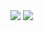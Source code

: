 
<img src="https://lh3.googleusercontent.com/E3wLd0y_nYrf-q37_yi8rA28291gytjKfHKOMnR-k32tyC35KNYzn1Eb48jU2E6iDoQcr5MnpadcOIQfUZQbsOFco0PErWk3UNdBg7zYAxWdbkEhw_lWs-lr5KHAmjsoM2vAhQVf2CMsnA1Gijg0Mw4F2onMcpEn3Oh8PICJJhUSCeRuFfzWELDvq-pEpD6FLBJjObLSNWSnZ80kQrFKPF0mSv9oafyBNUZRQF78UBqLvfd0A86oNwYv8hkItVEVtP5Y8II-W3UCGnCqFQwaCgOOszcgDxPmcJ_PpjzpaEJeOmFfG0b35RKWX_jC0oTzyWpd5TKsQY5kxcJAiMYcrqPc4CTldh_PpJwHvjIM581sZ7UCQlqCSb8Mqs72QbhH39jZr4lr_DmpfQO-85QgXLHYdE01uHf9L3IU_B7w43RZO1rww2df58aa4bZwzcU9WxOmdp5n-2kKyXGbYTOglJbcwtCwfO7cotF1eDLnbMLsgR2KzJWH0Fd5SFBKYdGK8pwObya92BAficw8J_hJHEDN2fDlo_MDv2P36vEx_o8k_u-bRdec6pa1spe_JjNav0mHbPaNPwfG5EkCigF5ZBWn4Yki_TmqC9aFNCI-wUD3i-C8DOML=w1198-h771-no"/>

<img src="https://lh3.googleusercontent.com/kDloIOInEjtcmI_S3Q9ILP419mur3J9ighYeAPILzGDVj4XvE0yXPSeBA7cZ-cCHaL7Kw-sj6iBJxJn2FFjcle7z1JrwIc0afD-OBhX2A6GEHqNddJcKNoKd9kpu10KT5LGPCfumCi2aHXfPEr7b8b_0uHmaOvY_XDfbHl-GdVGf1AoGkKcIMtRBNHYEjFUfh10DtO8JWhmBraikVT80KVziZJUxyypkV-_yTTv0feb3GHmP9_cKf0Nyv-nfFZOAVTVns_gkvyMjjK0xor_XI9e8yPN7tWweifMb4m6ePVqSv3yU9_nhvv5vugk0EcKX-LVNTuZvc0UTHyEf-24JLWJ844ynCyc61epHBouIOOI_HTDMbuBgyUnCzOCQUITITY-Uh_2e0CbVe8XoV7-hBmuvFeAKze2IvJdxg__a5X7neNODtfDbPx8UY8vU-yE23EFUNnj8fbTfWMXqyq6fXiN5hHpqzgEDAR1S7Cf7_Qf8ZG3Dr4SCaB_-FLyG3wanjEqjB7ObP5-bYVqmhM7evrRmwcLsdX4MYe9fGRwmwIMtZkfKDD1M-hHGse9ZnF0oJS_q6QcJxMh-JVJZNzZYKKVoXNq0w-XE2lI6QFlx6Xx9pcSF=w560-h420-no"/>
